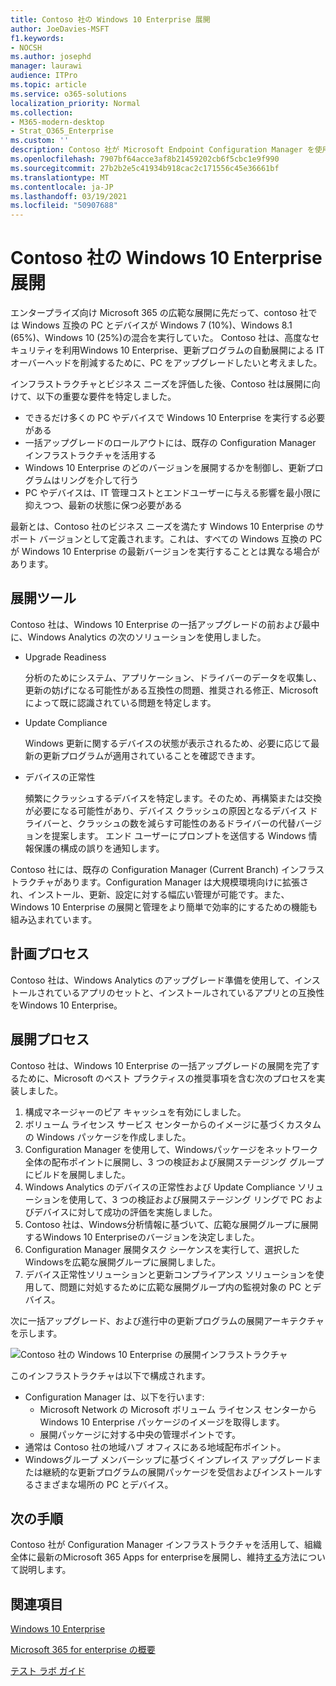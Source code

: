 ```yaml
---
title: Contoso 社の Windows 10 Enterprise 展開
author: JoeDavies-MSFT
f1.keywords:
- NOCSH
ms.author: josephd
manager: laurawi
audience: ITPro
ms.topic: article
ms.service: o365-solutions
localization_priority: Normal
ms.collection:
- M365-modern-desktop
- Strat_O365_Enterprise
ms.custom: ''
description: Contoso 社が Microsoft Endpoint Configuration Manager を使用して Windows 10 Enterprise の一括アップグレードを展開した方法について説明します。
ms.openlocfilehash: 7907bf64acce3af8b21459202cb6f5cbc1e9f990
ms.sourcegitcommit: 27b2b2e5c41934b918cac2c171556c45e36661bf
ms.translationtype: MT
ms.contentlocale: ja-JP
ms.lasthandoff: 03/19/2021
ms.locfileid: "50907688"
---
```

# <a name="windows-10-enterprise-deployment-for-contoso"></a>Contoso 社の Windows 10 Enterprise 展開

エンタープライズ向け Microsoft 365 の広範な展開に先だって、contoso 社では Windows 互換の PC とデバイスが Windows 7 (10%)、Windows 8.1 (65%)、Windows 10 (25%)の混合を実行していた。 Contoso 社は、高度なセキュリティを利用Windows 10 Enterprise、更新プログラムの自動展開による IT オーバーヘッドを削減するために、PC をアップグレードしたいと考えました。 

インフラストラクチャとビジネス ニーズを評価した後、Contoso 社は展開に向けて、以下の重要な要件を特定しました。

- できるだけ多くの PC やデバイスで Windows 10 Enterprise を実行する必要がある
- 一括アップグレードのロールアウトには、既存の Configuration Manager インフラストラクチャを活用する
- Windows 10 Enterprise のどのバージョンを展開するかを制御し、更新プログラムはリングを介して行う
- PC やデバイスは、IT 管理コストとエンドユーザーに与える影響を最小限に抑えつつ、最新の状態に保つ必要がある

最新とは、Contoso 社のビジネス ニーズを満たす Windows 10 Enterprise のサポート バージョンとして定義されます。これは、すべての Windows 互換の PC が Windows 10 Enterprise の最新バージョンを実行することとは異なる場合があります。

## <a name="deployment-tools"></a>展開ツール

Contoso 社は、Windows 10 Enterprise の一括アップグレードの前および最中に、Windows Analytics の次のソリューションを使用しました。

- Upgrade Readiness  

  分析のためにシステム、アプリケーション、ドライバーのデータを収集し、更新の妨げになる可能性がある互換性の問題、推奨される修正、Microsoft によって既に認識されている問題を特定します。

- Update Compliance  

  Windows 更新に関するデバイスの状態が表示されるため、必要に応じて最新の更新プログラムが適用されていることを確認できます。

- デバイスの正常性  

  頻繁にクラッシュするデバイスを特定します。そのため、再構築または交換が必要になる可能性があり、デバイス クラッシュの原因となるデバイス ドライバーと、クラッシュの数を減らす可能性のあるドライバーの代替バージョンを提案します。 エンド ユーザーにプロンプ​​トを送信する Windows 情報保護の構成の誤りを通知します。
 
Contoso 社には、既存の Configuration Manager (Current Branch) インフラストラクチャがあります。Configuration Manager は大規模環境向けに拡張され、インストール、更新、設定に対する幅広い管理が可能です。また、Windows 10 Enterprise の展開と管理をより簡単で効率的にするための機能も組み込まれています。

## <a name="planning-process"></a>計画プロセス

Contoso 社は、Windows Analytics のアップグレード準備を使用して、インストールされているアプリのセットと、インストールされているアプリとの互換性をWindows 10 Enterprise。

## <a name="deployment-process"></a>展開プロセス

Contoso 社は、Windows 10 Enterprise の一括アップグレードの展開を完了するために、Microsoft のベスト プラクティスの推奨事項を含む次のプロセスを実装しました。

1. 構成マネージャーのピア キャッシュを有効にしました。
2. ボリューム ライセンス サービス センターからのイメージに基づくカスタムの Windows パッケージを作成しました。
3. Configuration Manager を使用して、Windowsパッケージをネットワーク全体の配布ポイントに展開し、3 つの検証および展開ステージング グループにビルドを展開しました。
4. Windows Analytics のデバイスの正常性および Update Compliance ソリューションを使用して、3 つの検証および展開ステージング リングで PC およびデバイスに対して成功の評価を実施しました。
5. Contoso 社は、Windows分析情報に基づいて、広範な展開グループに展開するWindows 10 Enterpriseのバージョンを決定しました。
6. Configuration Manager 展開タスク シーケンスを実行して、選択した Windowsを広範な展開グループに展開しました。
7. デバイス正常性ソリューションと更新コンプライアンス ソリューションを使用して、問題に対処するために広範な展開グループ内の監視対象の PC とデバイス。

次に一括アップグレード、および進行中の更新プログラムの展開アーキテクチャを示します。

![Contoso 社の Windows 10 Enterprise の展開インフラストラクチャ](../media/contoso-win10/contoso-win10-fig1.png)

このインフラストラクチャは以下で構成されます。

- Configuration Manager は、以下を行います:
  - Microsoft Network の Microsoft ボリューム ライセンス センターから Windows 10 Enterprise パッケージのイメージを取得します。
  - 展開パッケージに対する中央の管理ポイントです。
- 通常は Contoso 社の地域ハブ オフィスにある地域配布ポイント。
- Windowsグループ メンバーシップに基づくインプレイス アップグレードまたは継続的な更新プログラムの展開パッケージを受信およびインストールするさまざまな場所の PC とデバイス。

## <a name="next-step"></a>次の手順

Contoso 社が Configuration Manager インフラストラクチャを活用して、組織全体に最新のMicrosoft 365 Apps for enterpriseを展開し、維持[する](contoso-o365pp.md)方法について説明します。 

## <a name="see-also"></a>関連項目

[Windows 10 Enterprise](/windows/deployment/)

[Microsoft 365 for enterprise の概要](microsoft-365-overview.md)

[テスト ラボ ガイド](m365-enterprise-test-lab-guides.md)
